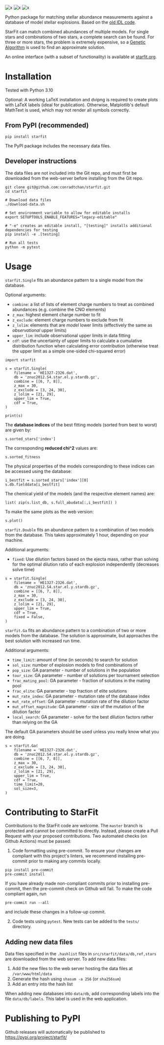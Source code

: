 ![x](https://github.com/conradtchan/starfit/actions/workflows/test.yml/badge.svg)
![x](https://github.com/conradtchan/starfit/actions/workflows/pre-commit.yml/badge.svg)
![x](https://github.com/conradtchan/starfit/actions/workflows/publish.yml/badge.svg)

Python package for matching stellar abundance measurements against a database of model stellar explosions. Based on the [old IDL code](https://2sn.org/starfit/).

StarFit can match combined abundances of multiple models. For single stars and combinations of two stars, a complete search can be found. For three or more stars, the problem is extremely expensive, so a [Genetic Algorithm](https://en.wikipedia.org/wiki/Genetic_algorithm) is used to find an approximate solution.

An online interface (with a subset of functionality) is available at [starfit.org](https://starfit.org).

# Installation
Tested with Python 3.10

Optional: A working LaTeX installation and dvipng is required to create plots with LaTeX labels (ideal for publication). Otherwise, Matplotlib's default MathText is used, which may not render all symbols correctly.

## From PyPI (recommended)
```
pip install starfit
```
The PyPI package includes the necessary data files.

## Developer instructions
The data files are not included into the Git repo, and must first be downloaded from the web-server before installing from the Git repo.
```
git clone git@github.com:conradtchan/starfit.git
cd starfit

# Download data files
./download-data.sh   

# Set environment variable to allow for editable installs
export SETUPTOOLS_ENABLE_FEATURES="legacy-editable"

# "-e" creates an editable install, "[testing]" installs additional dependencies for testing
pip install -e .[testing]

# Run all tests
python -m pytest
```

# Usage
`starfit.Single` fits an abundance pattern to a single model from the database.

Optional arguments:
- `combine`: a list of lists of element charge numbers to treat as combined abundances (e.g. combine the CNO elements)
- `z_max`: highest element charge number to fit
- `z_exclude`: element charge numbers to exclude from fit
- `z_lolim`: elements that are *model* lower limits (effectively the same as *observational* upper limits)
- `upper_lim`: include observational upper limits in data fitting
- `cdf`: use the uncertainty of upper limits to calculate a cumulative distribution function when calculating error contribution (otherwise treat the upper limit as a simple one-sided chi-squared error)
```
import starfit

s = starfit.Single(
    filename = 'HE1327-2326.dat',
    db = 'znuc2012.S4.star.el.y.stardb.gz',
    combine = [[6, 7, 8]],
    z_max = 30,
    z_exclude = [3, 24, 30],
    z_lolim = [21, 29],
    upper_lim = True,
    cdf = True,
)

print(s)
```

The **database indices** of the best fitting models (sorted from best to worst) are given by:
```
s.sorted_stars['index']
```

The corresponding **reduced chi^2** values are:
```
s.sorted_fitness
```

The physical properties of the models corresponding to these indices can be accessed using the database:
```
i_bestfit = s.sorted_stars['index'][0]
s.db.fielddata[i_bestfit]
```

The chemical yield of the models (and the respective element names) are:
```
list( zip(s.list_db, s.full_abudata[:,i_bestfit]) )
```

To make the same plots as the web version:
```
s.plot()
```

`starfit.Double` fits an abundance pattern to a combination of two models from the database. This takes approximately 1 hour, depending on your machine.

Additional arguments:
- `fixed`: Use dilution factors based on the ejecta mass, rather than solving for the optimal dilution ratio of each explosion independently (decreases solve time)
```
s = starfit.Single(
    filename = 'HE1327-2326.dat',
    db = 'znuc2012.S4.star.el.y.stardb.gz',
    combine = [[6, 7, 8]],
    z_max = 30,
    z_exclude = [3, 24, 30],
    z_lolim = [21, 29],
    upper_lim = True,
    cdf = True,
    fixed = False,
)
```

`starfit.Ga` fits an abundance pattern to a combination of two or more models from the database. The solution is approximate, but approaches the best solution with increased run time.

Additional arguments:
- `time_limit`: amount of time (in seconds) to search for solution
- `sol_size`: number of explosion models to find combinations of
- `pop_size`: GA parameter - number of solutions in the population
- `tour_size`: GA parameter - number of solutions per tournament selection
- `frac_mating_pool`: GA parameter - fraction of solutions in the mating pool
- `frac_elite`: GA parameter - top fraction of elite solutions
- `mut_rate_index`: GA parameter - mutation rate of the database index
- `mut_rate_offset`: GA parameter - mutation rate of the dilution factor
- `mut_offset_magnitude`: GA parameter - size of the mutation of the dilution factor
- `local_search`: GA parameter - solve for the best dilution factors rather than relying on the GA

The default GA parameters should be used unless you really know what you are doing.

```
s = starfit.Ga(
    filename = 'HE1327-2326.dat',
    db = 'znuc2012.S4.star.el.y.stardb.gz',
    combine = [[6, 7, 8]],
    z_max = 30,
    z_exclude = [3, 24, 30],
    z_lolim = [21, 29],
    upper_lim = True,
    cdf = True,
    time_limit=20,
    sol_size=3,
)
```

# Contributing to StarFit
Contributions to the StarFit code are welcome. The `master` branch is protected and cannot be committed to directly. Instead, please create a Pull Request with your proposed contributions. Two automated checks (on Github Actions) must be passed:
1. Code formatting using pre-commit. To ensure your changes are compliant with this project's linters, we recommend installing pre-commit prior to making any commits locally.
```
pip install pre-commit
pre-commit install
```
If you have already made non-compliant commits prior to installing pre-commit, then the pre-commit check on Github will fail. To make the code compliant again, run
```
pre-commit run --all
```
and include these changes in a follow-up commit.

2. Code tests using `pytest`. New tests can be added to the `tests/` directory.

## Adding new data files
Data files specified in the `.hashlist` files in `src/starfit/data/db,ref,stars` are downloaded from the web server. To add new data files:
1. Add the new files to the web server hosting the data files at `/var/www/html/data`
2. Generate the hash using `shasum -a 256` (or `sha256sum`)
3. Add an entry into the hash list

When adding new databases into `data/db`, add corresponding labels into the file `data/db/labels`. This label is used in the web application.

# Publishing to PyPI
Github releases will automatically be published to https://pypi.org/project/starfit/
